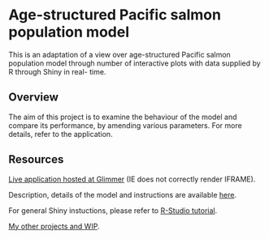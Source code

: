 Age-structured Pacific salmon population model
========================================================
This is an adaptation of a view over age-structured Pacific salmon population model through number of interactive plots with data supplied by R through Shiny in real- time. 


Overview
--------------------------------------------------------

The aim of this project is to examine the behaviour of the model and compare its performance, by amending various parameters. For more details, refer to the application.
<br />

Resources
--------------------------------------------------------

[Live application hosted at Glimmer](http://glimmer.rstudio.com/incontext/lesliematrix) (IE does not correctly render IFRAME).

Description, details of the model and instructions are available [here](http://glimmer.rstudio.com/incontext/lesliematrix).

For general Shiny instuctions, please refer to [R-Studio tutorial](http://rstudio.github.com/shiny/tutorial/).

[My other projects and WIP](http://anothercontext.co.uk/).
